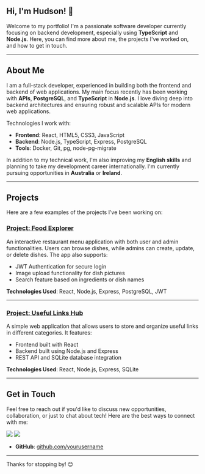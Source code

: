 ## Hi, I'm Hudson! 👋

Welcome to my portfolio! I'm a passionate software developer currently focusing on backend development, especially using **TypeScript** and **Node.js**. Here, you can find more about me, the projects I've worked on, and how to get in touch.

---

## About Me

I am a full-stack developer, experienced in building both the frontend and backend of web applications. My main focus recently has been working with **APIs**, **PostgreSQL**, and **TypeScript** in **Node.js**. I love diving deep into backend architectures and ensuring robust and scalable APIs for modern web applications.

Technologies I work with:

- **Frontend**: React, HTML5, CSS3, JavaScript
- **Backend**: Node.js, TypeScript, Express, PostgreSQL
- **Tools**: Docker, Git, pg, node-pg-migrate

In addition to my technical work, I'm also improving my **English skills** and planning to take my development career internationally. I'm currently pursuing opportunities in **Australia** or **Ireland**.

---

## Projects

Here are a few examples of the projects I’ve been working on:

### [Project: Food Explorer](https://github.com/huddmax/food-explorer)
An interactive restaurant menu application with both user and admin functionalities. Users can browse dishes, while admins can create, update, or delete dishes. The app also supports:
- JWT Authentication for secure login
- Image upload functionality for dish pictures
- Search feature based on ingredients or dish names

**Technologies Used**: React, Node.js, Express, PostgreSQL, JWT

---

### [Project: Useful Links Hub](https://github.com/huddmax/useful-links-hub)
A simple web application that allows users to store and organize useful links in different categories. It features:
- Frontend built with React
- Backend built using Node.js and Express
- REST API and SQLite database integration

**Technologies Used**: React, Node.js, Express, SQLite

---

## Get in Touch

Feel free to reach out if you'd like to discuss new opportunities, collaboration, or just to chat about tech! Here are the best ways to connect with me:


[<img src = "https://img.shields.io/badge/GitHub-100000?style=for-the-badge&logo=github&logoColor=white">](https://github.com/huddmax)
[<img src="https://img.shields.io/badge/linkedin-%230077B5.svg?&style=for-the-badge&logo=linkedin&logoColor=white" />](https://www.linkedin.com/in/hudson-machado-03346024b)

- **GitHub**: [github.com/yourusername](https://github.com/yourusername)

---

Thanks for stopping by! 😊
